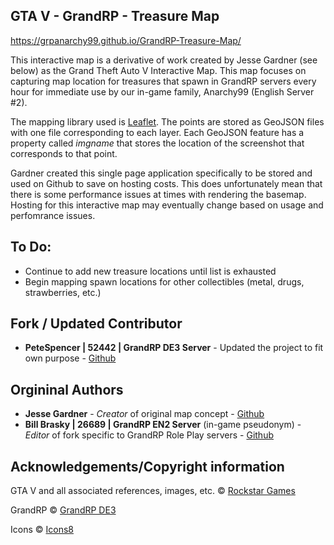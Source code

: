 ## GTA V - GrandRP - Treasure Map

https://grpanarchy99.github.io/GrandRP-Treasure-Map/

This interactive map is a derivative of work created by Jesse Gardner (see below) as the Grand Theft Auto V Interactive Map. This map focuses on capturing map location for treasures that spawn in GrandRP servers every hour for immediate use by our in-game family, Anarchy99 (English Server #2).

The mapping library used is [Leaflet](https://leafletjs.com/). The points are stored as GeoJSON files with one file corresponding to each layer. Each GeoJSON feature has a property called _imgname_ that stores the location of the screenshot that corresponds to that point.

Gardner created this single page application specifically to be stored and used on Github to save on hosting costs. This does unfortunately mean that there is some performance issues at times with rendering the basemap. Hosting for this interactive map may eventually change based on usage and perfomrance issues.

## To Do:

- Continue to add new treasure locations until list is exhausted
- Begin mapping spawn locations for other collectibles (metal, drugs, strawberries, etc.)

## Fork / Updated Contributor

- **PeteSpencer | 52442 | GrandRP DE3 Server** - Updated the project to fit own purpose - [Github](https://github.com/PeteSpencer)

## Orgininal Authors

- **Jesse Gardner** - _Creator_ of original map concept - [Github](https://github.com/jgardner117)
- **Bill Brasky | 26689 | GrandRP EN2 Server** (in-game pseudonym) - _Editor_ of fork specific to GrandRP Role Play servers - [Github](https://github.com/GRPAnarchy99)

## Acknowledgements/Copyright information

GTA V and all associated references, images, etc. &copy; [Rockstar Games](https://www.rockstargames.com/)

GrandRP &copy; [GrandRP DE3](https://gta5grand.com/?ref=52442)

Icons &copy; [Icons8](https://icons8.com/)
